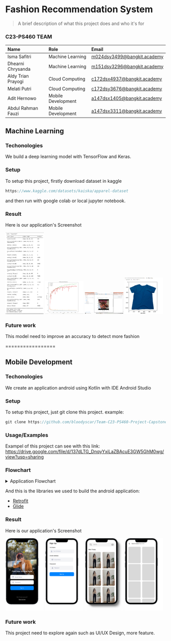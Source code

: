 # Fashion Recommendation System
> A brief description of what this project does and who it's for

### C23-PS460 TEAM
| Name | Role     | Email                |
| :-------- | :------- | :------------------------- |
| Isma Safitri | Machine Learning | m024dsy3499@bangkit.academy |
|  Dhearni Chrysanda| Machine Learning | m151dsy3296@bangkit.academy |
| Aldy Trian Prayogi | Cloud Computing | c172dsx4937@bangkit.academy |
| Melati Putri | Cloud Computing | c172dsy3676@bangkit.academy |
| Adit Hernowo | Mobile Development | a147dsx1405@bangkit.academy |
| Abdul Rahman Fauzi | Mobile Development | a147dsx3311@bangkit.academy |

## Machine Learning

### Techonologies
We build a deep learning model with TensorFlow and Keras.

### Setup
To setup this project, firstly download dataset in kaggle
```javascript
https://www.kaggle.com/datasets/kaiska/apparel-dataset
```
and then run with google colab or local jupyter notebook.

### Result
Here is our application's Screenshot
<p float="left">
  <img src="https://github.com/bloodyscar/Team-C23-PS460-Project-Capstone-Bangkit/blob/main/media/foto%20ml/image1.jpg" width="24%" />
  <img src="https://github.com/bloodyscar/Team-C23-PS460-Project-Capstone-Bangkit/blob/main/media/foto%20ml/image.png" width="24%" /> 
  <img src="https://github.com/bloodyscar/Team-C23-PS460-Project-Capstone-Bangkit/blob/main/media/foto%20ml/image2.png" width="24%" /> 
  <img src="https://github.com/bloodyscar/Team-C23-PS460-Project-Capstone-Bangkit/blob/main/media/foto%20ml/image3.png" width="24%" /> 
</p>

### Future work
This model need to improve an accuracy to detect more fashion

=================
## Mobile Development

### Techonologies
We create an application android using Kotlin with IDE Android Studio

### Setup
To setup this project, just git clone this project. example:
```javascript
git clone https://github.com/bloodyscar/Team-C23-PS460-Project-Capstone-Bangkit.git
```

### Usage/Examples
Exampel of this project can see with this link:
https://drive.google.com/file/d/137dLTG_DnqyYxiLaZBAcuE3GW5GhM0wg/view?usp=sharing

### Flowchart
<details>
  <summary>Application Flowchart</summary>
  <img src="https://github.com/bloodyscar/Fashion-Day/blob/main/Media/Flowchart.png"/>
</details>

And this is the libraries we used to build the android application:
* [Retrofit](https://square.github.io/retrofit/)
* [Glide](https://bumptech.github.io/glide/)

### Result
Here is our application's Screenshot
<p float="left">
  <img src="https://github.com/bloodyscar/Fashion-Day/blob/main/Media/Login%20Page.png" width="24%" />
  <img src="https://github.com/bloodyscar/Fashion-Day/blob/main/Media/Register%20Pages.png" width="24%" /> 
  <img src="https://github.com/bloodyscar/Fashion-Day/blob/main/Media/Home%20Page.png" width="24%" /> 
  <img src="https://github.com/bloodyscar/Fashion-Day/blob/main/Media/Search%20Page.png" width="24%" /> 
</p>

### Future work
This project need to explore again such as UI/UX Design, more feature.
